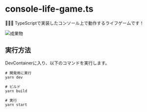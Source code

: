 # console-life-game.ts

🥨🥨🥨 TypeScriptで実装したコンソール上で動作するライフゲームです！  

![成果物](./docs/images/fruit.gif)  

## 実行方法

DevContainerに入り、以下のコマンドを実行します。  

```shell
# 開発用に実行
yarn dev

# ビルド
yarn build

# 実行
yarn start
```

